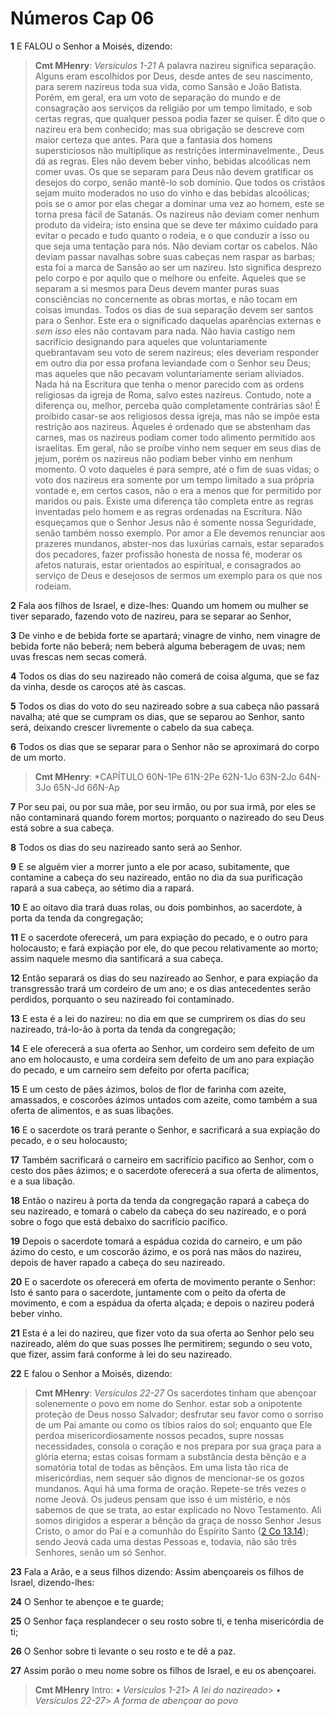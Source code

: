 # Números Cap 06

**1** 	E FALOU o Senhor a Moisés, dizendo:

> **Cmt MHenry**: *Versículos 1-21* A palavra nazireu significa separação. Alguns eram escolhidos por Deus, desde antes de seu nascimento, para serem nazireus toda sua vida, como Sansão e João Batista. Porém, em geral, era um voto de separação do mundo e de consagração aos serviços da religião por um tempo limitado, e sob certas regras, que qualquer pessoa podia fazer se quiser. É dito que o nazireu era bem conhecido; mas sua obrigação se descreve com maior certeza que antes. Para que a fantasia dos homens supersticiosos não multiplique as restrições interminavelmente., Deus dá as regras. Eles não devem beber vinho, bebidas alcoólicas nem comer uvas. Os que se separam para Deus não devem gratificar os desejos do corpo, senão mantê-lo sob domínio. Que todos os cristãos sejam muito moderados no uso do vinho e das bebidas alcoólicas; pois se o amor por elas chegar a dominar uma vez ao homem, este se torna presa fácil de Satanás. Os nazireus não deviam comer nenhum produto da videira; isto ensina que se deve ter máximo cuidado para evitar o pecado e tudo quanto o rodeia, e o que conduzir a isso ou que seja uma tentação para nós. Não deviam cortar os cabelos. Não deviam passar navalhas sobre suas cabeças nem raspar as barbas; esta foi a marca de Sansão ao ser um nazireu. Isto significa desprezo pelo corpo e por aquilo que o melhore ou enfeite. Aqueles que se separam a si mesmos para Deus devem manter puras suas consciências no concernente as obras mortas, e não tocam em coisas imundas. Todos os dias de sua separação devem ser santos para o Senhor. Este era o significado daquelas aparências externas e *sem isso* eles não contavam para nada. Não havia castigo nem sacrifício designando para aqueles que voluntariamente quebrantavam seu voto de serem nazireus; eles deveriam responder em outro dia por essa profana leviandade com o Senhor seu Deus; mas aqueles que não pecavam voluntariamente seriam aliviados. Nada há na Escritura que tenha o menor parecido com as ordens religiosas da igreja de Roma, salvo estes nazireus. Contudo, note a diferença ou, melhor, perceba quão completamente contrárias são! É proibido casar-se aos religiosos dessa igreja, mas não se impõe esta restrição aos nazireus. Àqueles é ordenado que se abstenham das carnes, mas os nazireus podiam comer todo alimento permitido aos israelitas. Em geral, não se proíbe vinho nem sequer em seus dias de jejum, porém os nazireus não podiam beber vinho em nenhum momento. O voto daqueles é para sempre, até o fim de suas vidas; o voto dos nazireus era somente por um tempo limitado a sua própria vontade e, em certos casos, não o era a menos que for permitido por maridos ou pais. Existe uma diferença tão completa entre as regras inventadas pelo homem e as regras ordenadas na Escritura. Não esqueçamos que o Senhor Jesus não é somente nossa Seguridade, senão também nosso exemplo. Por amor a Ele devemos renunciar aos prazeres mundanos, abster-nos das luxúrias carnais, estar separados dos pecadores, fazer profissão honesta de nossa fé, moderar os afetos naturais, estar orientados ao espiritual, e consagrados ao serviço de Deus e desejosos de sermos um exemplo para os que nos rodeiam.

**2** 	Fala aos filhos de Israel, e dize-lhes: Quando um homem ou mulher se tiver separado, fazendo voto de nazireu, para se separar ao Senhor,

**3** 	De vinho e de bebida forte se apartará; vinagre de vinho, nem vinagre de bebida forte não beberá; nem beberá alguma beberagem de uvas; nem uvas frescas nem secas comerá.

**4** 	Todos os dias do seu nazireado não comerá de coisa alguma, que se faz da vinha, desde os caroços até às cascas.

**5** 	Todos os dias do voto do seu nazireado sobre a sua cabeça não passará navalha; até que se cumpram os dias, que se separou ao Senhor, santo será, deixando crescer livremente o cabelo da sua cabeça.

**6** 	Todos os dias que se separar para o Senhor não se aproximará do corpo de um morto.

> **Cmt MHenry**: *CAPÍTULO 60N-1Pe 61N-2Pe 62N-1Jo 63N-2Jo 64N-3Jo 65N-Jd 66N-Ap

**7** 	Por seu pai, ou por sua mãe, por seu irmão, ou por sua irmã, por eles se não contaminará quando forem mortos; porquanto o nazireado do seu Deus está sobre a sua cabeça.

**8** 	Todos os dias do seu nazireado santo será ao Senhor.

**9** 	E se alguém vier a morrer junto a ele por acaso, subitamente, que contamine a cabeça do seu nazireado, então no dia da sua purificação rapará a sua cabeça, ao sétimo dia a rapará.

**10** 	E ao oitavo dia trará duas rolas, ou dois pombinhos, ao sacerdote, à porta da tenda da congregação;

**11** 	E o sacerdote oferecerá, um para expiação do pecado, e o outro para holocausto; e fará expiação por ele, do que pecou relativamente ao morto; assim naquele mesmo dia santificará a sua cabeça.

**12** 	Então separará os dias do seu nazireado ao Senhor, e para expiação da transgressão trará um cordeiro de um ano; e os dias antecedentes serão perdidos, porquanto o seu nazireado foi contaminado.

**13** 	E esta é a lei do nazireu: no dia em que se cumprirem os dias do seu nazireado, trá-lo-ão à porta da tenda da congregação;

**14** 	E ele oferecerá a sua oferta ao Senhor, um cordeiro sem defeito de um ano em holocausto, e uma cordeira sem defeito de um ano para expiação do pecado, e um carneiro sem defeito por oferta pacífica;

**15** 	E um cesto de pães ázimos, bolos de flor de farinha com azeite, amassados, e coscorões ázimos untados com azeite, como também a sua oferta de alimentos, e as suas libações.

**16** 	E o sacerdote os trará perante o Senhor, e sacrificará a sua expiação do pecado, e o seu holocausto;

**17** 	Também sacrificará o carneiro em sacrifício pacífico ao Senhor, com o cesto dos pães ázimos; e o sacerdote oferecerá a sua oferta de alimentos, e a sua libação.

**18** 	Então o nazireu à porta da tenda da congregação rapará a cabeça do seu nazireado, e tomará o cabelo da cabeça do seu nazireado, e o porá sobre o fogo que está debaixo do sacrifício pacífico.

**19** 	Depois o sacerdote tomará a espádua cozida do carneiro, e um pão ázimo do cesto, e um coscorão ázimo, e os porá nas mãos do nazireu, depois de haver rapado a cabeça do seu nazireado.

**20** 	E o sacerdote os oferecerá em oferta de movimento perante o Senhor: Isto é santo para o sacerdote, juntamente com o peito da oferta de movimento, e com a espádua da oferta alçada; e depois o nazireu poderá beber vinho.

**21** 	Esta é a lei do nazireu, que fizer voto da sua oferta ao Senhor pelo seu nazireado, além do que suas posses lhe permitirem; segundo o seu voto, que fizer, assim fará conforme à lei do seu nazireado.

**22** 	E falou o Senhor a Moisés, dizendo:

> **Cmt MHenry**: *Versículos 22-27* Os sacerdotes tinham que abençoar solenemente o povo em nome do Senhor. estar sob a onipotente proteção de Deus nosso Salvador; desfrutar seu favor como o sorriso de um Pai amante ou como os tíbios raios do sol; enquanto que Ele perdoa misericordiosamente nossos pecados, supre nossas necessidades, consola o coração e nos prepara por sua graça para a glória eterna; estas coisas formam a substância desta bênção e a somatória total de todas as bênçãos. Em uma lista tão rica de misericórdias, nem sequer são dignos de mencionar-se os gozos mundanos. Aqui há uma forma de oração. Repete-se três vezes o nome Jeová. Os judeus pensam que isso é um mistério, e nós sabemos de que se trata, ao estar explicado no Novo Testamento. Ali somos dirigidos a esperar a bênção da graça de nosso Senhor Jesus Cristo, o amor do Pai e a comunhão do Espírito Santo ([2 Co 13.14](../47N-2Co/13.md#14)); sendo Jeová cada uma destas Pessoas e, todavia, não são três Senhores, senão um só Senhor.

**23** 	Fala a Arão, e a seus filhos dizendo: Assim abençoareis os filhos de Israel, dizendo-lhes:

**24** 	O Senhor te abençoe e te guarde;

**25** 	O Senhor faça resplandecer o seu rosto sobre ti, e tenha misericórdia de ti;

**26** 	O Senhor sobre ti levante o seu rosto e te dê a paz.

**27** 	Assim porão o meu nome sobre os filhos de Israel, e eu os abençoarei.


> **Cmt MHenry** Intro: *• Versículos 1-21*> *A lei do nazireado*> *• Versículos 22-27*> *A forma de abençoar ao povo*